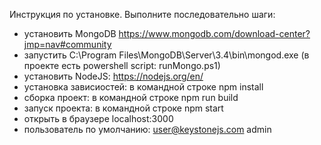 Инструкция по установке. Выполните последовательно шаги:
 - установить MongoDB https://www.mongodb.com/download-center?jmp=nav#community
 - запустить C:\Program Files\MongoDB\Server\3.4\bin\mongod.exe (в проекте есть powershell script: runMongo.ps1)
 - установить NodeJS: https://nodejs.org/en/
 - установка зависиостей: в командной строке npm install
 - сборка проект: в командной строке npm run build
 - запуск проекта: в командной строке npm start
 - открыть в браузере localhost:3000
 - пользователь по умолчанию: 
                user@keystonejs.com
                admin
